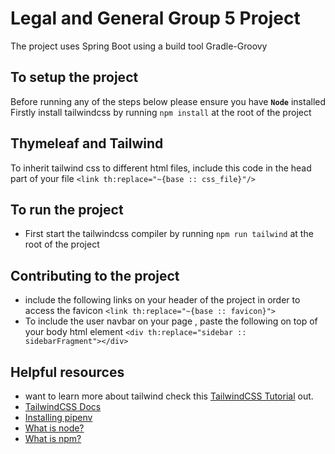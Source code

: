 # Legal and General Group 5 Project
The project uses Spring Boot using a build tool Gradle-Groovy 

## To setup the project 
Before running any of the steps below please ensure you have **`Node`** installed
Firstly install tailwindcss by running `npm install` at the root of the project
## Thymeleaf and Tailwind
To inherit tailwind css to different html files, include this code in the head part of your file `<link th:replace="~{base :: css_file}"/>`
## To run the project
- First start the tailwindcss compiler by running `npm run tailwind` at the root of the project
## Contributing to the project
- include the following links on your header of the project in order to access the favicon
`<link th:replace="~{base :: favicon}">`
- To include the user navbar on your page , paste the following on top of your body html element
`<div th:replace="sidebar :: sidebarFragment"></div>`
## Helpful resources
- want to learn more about tailwind check this [TailwindCSS Tutorial](https://www.codeinwp.com/blog/tailwind-css-tutorial/) out.
- [TailwindCSS Docs](https://tailwindcss.com/docs/utility-first)
- [Installing pipenv](https://pipenv.pypa.io/en/latest/install/)
- [What is node?](https://www.codecademy.com/article/what-is-node)
- [What is npm?](https://nodejs.org/en/knowledge/getting-started/npm/what-is-npm/)
